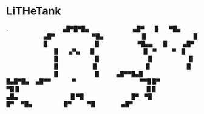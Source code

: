 # LiTHeTank
.
　　　　　　　　　　▄█▀█▀█▄
　　　　　　　　▄█▀　　█　　▀█▄
　　　　　　　▄█▀　　　　　　　▀█▄
　　　　　　　█　　　　　　　　　█
　　　　　　　█　　　　　　　　　█
　　　　　　　▀█▄▄　　█　　　▄█▀
　　　　　　　　　█　　▄▀▄　　█
　　　　　　　　　█　▀　　　▀　█
　　　　　　　　　█　　　　　　　█
　　　　　　　　　█　　　　　　　█
　　　　　　　　　█　　　　 　　 █
　　　　　　　　　█　　　　　　　█
　　　　　　　　　█　　　　　　　█
　　　▄█▀▀█▄█　　　　　　　█▄█▀█▄
　▄█▀▀　　　　▀　　　　　　　　　　　　▀▀█
█▀　　　　　　　　　　　　　　　　　　　　　　▀█
█　　　　　　　　　　　　　　　　　　　　　　　　█
█　　　　　　　　　　　▄█▄　　　　　　　　　　█
▀█　　　　　　　　　█▀　▀█　　　　　　　　█▀
　▀█▄　　　　　　█▀　　　▀█　　　　　▄█▀

